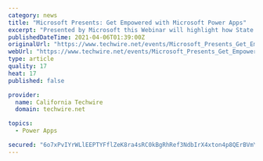 ```yaml
---
category: news
title: "Microsoft Presents: Get Empowered with Microsoft Power Apps"
excerpt: "Presented by Microsoft this Webinar will highlight how State governments can leverage Microsoft Power Apps low code platform to develop powerful, cost-effective, feature rich applications in days not weeks with minimal effort. Together, we’ll cover ..."
publishedDateTime: 2021-04-06T01:39:00Z
originalUrl: "https://www.techwire.net/events/Microsoft_Presents_Get_Empowered_with_Microsoft_Power_Apps.html"
webUrl: "https://www.techwire.net/events/Microsoft_Presents_Get_Empowered_with_Microsoft_Power_Apps.html"
type: article
quality: 17
heat: 17
published: false

provider:
  name: California Techwire
  domain: techwire.net

topics:
  - Power Apps

secured: "6o7xPvIYrWLlEEPTYFflZeK8ra4sRC0kBgRhRef3NdbIrX4xton4p8QErBVmYXHNnJYa92AoopOPm0++oguFzMYD34pziYRrDsFKBFfOMseuVXpBC+fa/Hx+FEWFkxFis8D2Jh3X+vT6J2qwg9mOhyIPuMpYNLUK7HSVkcvn3D1DVvFLPi4IvjOfOSYnDMrCbsMOqEBNmOyjW/7FDVFs+Nl4RUuN7pyF6gbN0UndEa9B9Zkn6DxT7Zzf03CSDZ6YVV765IYCL/+yn4QlsZgtiJm8TbKodAulLBg1tOH7DYx3itP95b8dX7I/YgOuf5yfZOsBOeSEuukwFZiTeVbuZs79/FNEk4Tax6x8FqcI1to=;pPTrFLReO1spczg4QaO6ng=="
---
```



